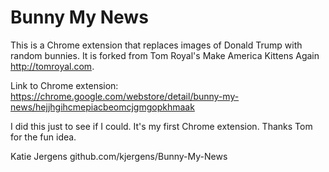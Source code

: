 # Bunny My News 

This is a Chrome extension that replaces images of Donald Trump with random bunnies. It is forked from Tom Royal's Make America Kittens Again http://tomroyal.com.

Link to Chrome extension:
https://chrome.google.com/webstore/detail/bunny-my-news/hejjhgihcmepiacbeomcjgmgopkhmaak


I did this just to see if I could. It's my first Chrome extension. Thanks Tom for the fun idea. 

Katie Jergens
github.com/kjergens/Bunny-My-News
